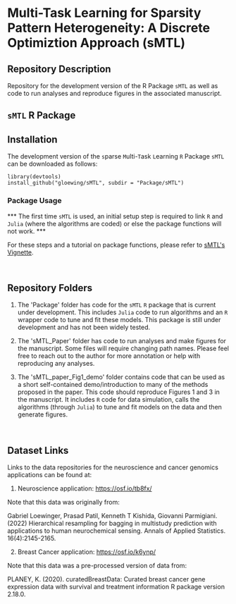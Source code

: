 # Multi-Task Learning for Sparsity Pattern Heterogeneity: A Discrete Optimiztion Approach (sMTL)
## Repository Description

Repository for the development version of the R Package `sMTL` as well as code to run analyses and reproduce figures in the associated manuscript.

## `sMTL` R Package

## Installation

The development version of the `s`parse `M`ulti-`T`ask `L`earning $\texttt{R}$ Package `sMTL` can be downloaded as follows:

```{R}
library(devtools)
install_github("gloewing/sMTL", subdir = "Package/sMTL")
```

###  Package Usage
*** The first time `sMTL` is used, an initial setup step is required to link $\texttt{R}$ and $\texttt{Julia}$ (where the algorithms are coded) or else the package functions will not work. ***

For these steps and a tutorial on package functions, please refer to [sMTL's Vignette](https://rpubs.com/gloewinger/984630). 

<br />

## Repository Folders
1) The 'Package' folder has code for the `sMTL` $\texttt{R}$ package that is current under development. This includes $\texttt{Julia}$ code to run algorithms and an $\texttt{R}$ wrapper code to tune and fit these models. This package is still under development and has not been widely tested.

2) The 'sMTL_Paper' folder has code to run analyses and make figures for the manuscript. Some files will require changing path names. Please feel free to reach out to the author for more annotation or help with reproducing any analyses.

3) The 'sMTL_paper_Fig1_demo' folder contains code that can be used as a short self-contained demo/introduction to many of the methods proposed in the paper. This code should reproduce Figures 1 and 3 in the manuscript. It includes $\texttt{R}$ code for data simulation, calls the algorithms (through $\texttt{Julia}$) to tune and fit models on the data and then generate figures.

<br />

## Dataset Links
Links to the data repositories for the neuroscience and cancer genomics applications can be found at:

1) Neuroscience application: https://osf.io/tb8fx/

Note that this data was originally from:

Gabriel Loewinger, Prasad Patil, Kenneth T Kishida, Giovanni Parmigiani. (2022)
Hierarchical resampling for bagging in multistudy prediction with applications to human neurochemical sensing. Annals of Applied Statistics. 16(4):2145-2165.

2) Breast Cancer application: https://osf.io/k6ynp/

Note that this data was a pre-processed version of data from:

PLANEY, K. (2020). curatedBreastData: Curated breast cancer gene expression data with survival and treatment information R package version 2.18.0.
